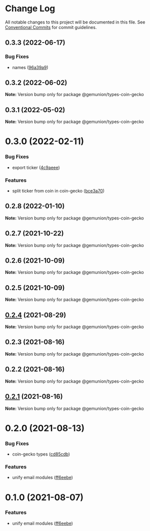 # Change Log

All notable changes to this project will be documented in this file.
See [Conventional Commits](https://conventionalcommits.org) for commit guidelines.

## 0.3.3 (2022-06-17)


### Bug Fixes

* names ([96a39a9](https://github.com/gemunion/common-packages/commit/96a39a93adb192fa2820966fb64c8ec1c22c72fd))





## 0.3.2 (2022-06-02)

**Note:** Version bump only for package @gemunion/types-coin-gecko





## 0.3.1 (2022-05-02)

**Note:** Version bump only for package @gemunion/types-coin-gecko





# 0.3.0 (2022-02-11)


### Bug Fixes

* export ticker ([4c9aeee](https://github.com/gemunion/common-packages/commit/4c9aeeea046c81a3c0a842e87fb99e9a3ee61188))


### Features

* split ticker from coin in coin-gecko ([bce3a70](https://github.com/gemunion/common-packages/commit/bce3a70ff0d0174bc8963d16f286aad698cd47c9))





## 0.2.8 (2022-01-10)

**Note:** Version bump only for package @gemunion/types-coin-gecko





## 0.2.7 (2021-10-22)

**Note:** Version bump only for package @gemunion/types-coin-gecko





## 0.2.6 (2021-10-09)

**Note:** Version bump only for package @gemunion/types-coin-gecko





## 0.2.5 (2021-10-09)

**Note:** Version bump only for package @gemunion/types-coin-gecko





## [0.2.4](https://github.com/gemunion/nestjs-packages/compare/@gemunion/types-coin-gecko@0.2.3...@gemunion/types-coin-gecko@0.2.4) (2021-08-29)

**Note:** Version bump only for package @gemunion/types-coin-gecko





## 0.2.3 (2021-08-16)

**Note:** Version bump only for package @gemunion/types-coin-gecko





## 0.2.2 (2021-08-16)

**Note:** Version bump only for package @gemunion/types-coin-gecko





## [0.2.1](https://github.com/gemunion/nestjs-packages/compare/@gemunion/types-coin-gecko@0.2.0...@gemunion/types-coin-gecko@0.2.1) (2021-08-16)

**Note:** Version bump only for package @gemunion/types-coin-gecko





# 0.2.0 (2021-08-13)


### Bug Fixes

* coin-gecko types ([cd85cdb](https://github.com/gemunion/nestjs-packages/commit/cd85cdb3851c48b76dbd3ac8e11f37fc59ac6eaf))


### Features

* unify email modules ([ff6eebe](https://github.com/gemunion/nestjs-packages/commit/ff6eebec500a2ab07077ac216879ec5af7c362e3))





# 0.1.0 (2021-08-07)


### Features

* unify email modules ([ff6eebe](https://github.com/gemunion/nestjs-packages/commit/ff6eebec500a2ab07077ac216879ec5af7c362e3))
